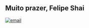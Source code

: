 ## **Muito prazer, Felipe Shai**
[![email](https://img.shields.io/badge/Gmail-D14836?style=for-the-badge&logo=gmail&logoColor=white)](felpshai@gmail.com)
